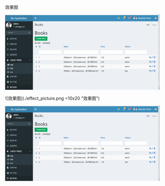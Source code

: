 效果图

 ![效果图](./effect_picture.png?w/10 "效果图")

![效果图](./effect_picture.png =10x20 "效果图")

![效果图](./effect_picture.png?imageView/2/w/450/q/90  "效果图")

